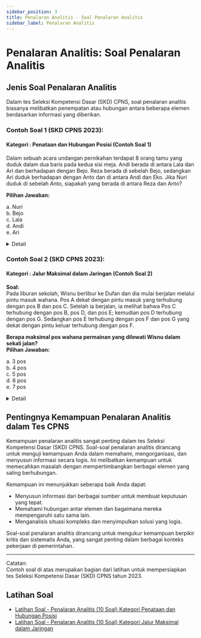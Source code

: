 ```yaml
---
sidebar_position: 3
title: Penalaran Analitis - Soal Penalaran Analitis
sidebar_label: Penalaran Analitis
---
```


# Penalaran Analitis: Soal Penalaran Analitis

## Jenis Soal Penalaran Analitis

Dalam tes Seleksi Kompetensi Dasar (SKD) CPNS, soal penalaran analitis biasanya melibatkan penempatan atau hubungan antara beberapa elemen berdasarkan informasi yang diberikan.

### Contoh Soal 1 (SKD CPNS 2023):

#### Kategori : Penataan dan Hubungan Posisi (Contoh Soal 1)

Dalam sebuah acara undangan pernikahan terdapat 8 orang tamu yang duduk dalam dua baris pada kedua sisi meja. Andi berada di antara Lala dan Ari dan berhadapan dengan Bejo. Reza berada di sebelah Bejo, sedangkan Ari duduk berhadapan dengan Anto dan di antara Andi dan Eko. Jika Nuri duduk di sebelah Anto, siapakah yang berada di antara Reza dan Anto?

**Pilihan Jawaban:**

a. Nuri  
b. Bejo  
c. Lala  
d. Andi  
e. Ari

<details>
<summary>Detail</summary>

**Penjelasan:**

1. **Informasi yang Diberikan:**

   - Andi berada di antara Lala dan Ari dan berhadapan dengan Bejo.
   - Reza berada di sebelah Bejo.
   - Ari duduk berhadapan dengan Anto dan di antara Andi dan Eko.
   - Nuri duduk di sebelah Anto.

2. **Penyusunan Posisi:**

   - **Menentukan Posisi Andi dan Bejo:**

     - Andi berada di antara Lala dan Ari dan berhadapan dengan Bejo. Jadi, Bejo harus berada di sisi meja yang berhadapan dengan Andi.

   - **Menentukan Posisi Ari dan Eko:**

     - Ari duduk di antara Andi dan Eko dan berhadapan dengan Anto. Ini berarti Ari dan Eko berada di satu sisi meja, sementara Anto di sisi berhadapan.

   - **Menentukan Posisi Reza dan Nuri:**

     - Reza berada di sebelah Bejo, sehingga posisinya berdekatan dengan Bejo.
     - Nuri duduk di sebelah Anto, sehingga Nuri juga berada di sisi meja yang sama dengan Anto.

   - **Menyusun Semua Informasi:**
     - Posisi meja dibagi menjadi dua sisi yang berhadapan. Andi dan Bejo berada di sisi yang berlawanan. Reza duduk di sebelah Bejo, dan Nuri di sebelah Anto. Dengan penempatan ini, kita bisa menyimpulkan bahwa Bejo adalah orang yang berada di antara Reza dan Anto, karena Reza dan Bejo berdekatan, dan Anto berada di sisi meja yang berlawanan.

   **Jawaban yang benar adalah:** **b. Bejo**

</details>

### Contoh Soal 2 (SKD CPNS 2023):

#### Kategori : Jalur Maksimal dalam Jaringan (Contoh Soal 2)

**Soal:**  
Pada liburan sekolah, Wisnu berlibur ke Dufan dan dia mulai berjalan melalui pintu masuk wahana. Pos A dekat dengan pintu masuk yang terhubung dengan pos B dan pos C. Setelah ia berjalan, ia melihat bahwa Pos C terhubung dengan pos B, pos D, dan pos E; kemudian pos D terhubung dengan pos G. Sedangkan pos E terhubung dengan pos F dan pos G yang dekat dengan pintu keluar terhubung dengan pos F.

**Berapa maksimal pos wahana permainan yang dilewati Wisnu dalam sekali jalan?**  
**Pilihan Jawaban:**

a. 3 pos  
b. 4 pos  
c. 5 pos  
d. 6 pos  
e. 7 pos

<details>
<summary>Detail</summary>

**Penjelasan:**

1. **Menganalisis Hubungan Pos:**

   - Pos A terhubung dengan pos B dan pos C.
   - Pos C terhubung dengan pos B, pos D, dan pos E.
   - Pos D terhubung dengan pos G.
   - Pos E terhubung dengan pos F dan pos G.
   - Pos G terhubung dengan pos F, dan pos G dekat dengan pintu keluar.

2. **Menentukan Jalur Maksimal:**

   - Dari Pos A, Wisnu dapat pergi ke Pos C, Pos D, Pos G, dan Pos E.
   - Dari Pos E, Wisnu dapat menuju Pos F.
   - Pos G dan Pos F adalah pos yang terhubung dan Pos G adalah pos dekat pintu keluar.

   Jalur yang mungkin:

   - A → C → D → G → F
   - A → C → E → F
   - A → C → D → G

   Dengan analisis ini, Wisnu bisa melewati hingga 6 pos wahana permainan dalam sekali jalan, yaitu Pos A, Pos C, Pos D, Pos G, Pos F.

   **Jawaban yang benar adalah:** **d. 6 pos**

</details>

## Pentingnya Kemampuan Penalaran Analitis dalam Tes CPNS

Kemampuan penalaran analitis sangat penting dalam tes Seleksi Kompetensi Dasar (SKD) CPNS. Soal-soal penalaran analitis dirancang untuk menguji kemampuan Anda dalam memahami, mengorganisasi, dan menyusun informasi secara logis. Ini melibatkan kemampuan untuk memecahkan masalah dengan mempertimbangkan berbagai elemen yang saling berhubungan.

Kemampuan ini menunjukkan seberapa baik Anda dapat:

- Menyusun informasi dari berbagai sumber untuk membuat keputusan yang tepat.
- Memahami hubungan antar elemen dan bagaimana mereka mempengaruhi satu sama lain.
- Menganalisis situasi kompleks dan menyimpulkan solusi yang logis.

Soal-soal penalaran analitis dirancang untuk mengukur kemampuan berpikir kritis dan sistematis Anda, yang sangat penting dalam berbagai konteks pekerjaan di pemerintahan.

---

Catatan:  
Contoh soal di atas merupakan bagian dari latihan untuk mempersiapkan tes Seleksi Kompetensi Dasar (SKD) CPNS tahun 2023.

## Latihan Soal

- [Latihan Soal - Penalaran Analitis (10 Soal) Kategori Penataan dan Hubungan Posisi](/ringkasan-skd-cpns/docs/latihan-soal/soal-verbal/latihan-soal-penalaran-analitis)
- [Latihan Soal - Penalaran Analitis (10 Soal) Kategori Jalur Maksimal dalam Jaringan](/ringkasan-skd-cpns/docs/latihan-soal/soal-verbal/latihan-soal-penalaran-anlistis-jalur)
